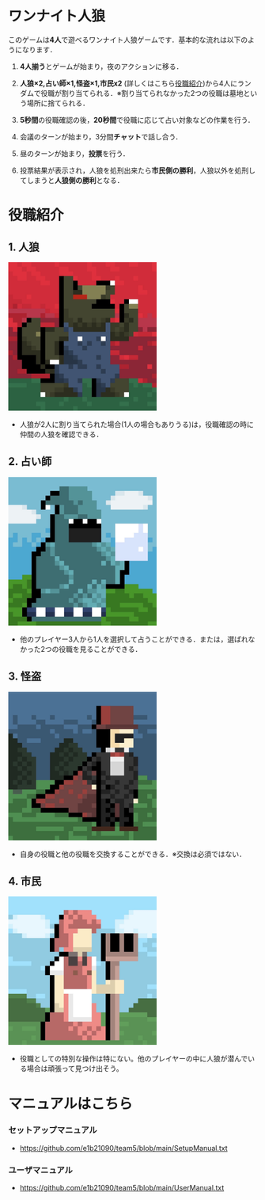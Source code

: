 # ワンナイト人狼

このゲームは**4人**で遊べるワンナイト人狼ゲームです．基本的な流れは以下のようになります．

1. **4人揃う**とゲームが始まり，夜のアクションに移る．

2. **人狼×2,占い師×1,怪盗×1,市民x2** (詳しくはこちら[役職紹介](#役職紹介))から4人にランダムで役職が割り当てられる．※割り当てられなかった2つの役職は墓地という場所に捨てられる．

3. **5秒間**の役職確認の後，**20秒間**で役職に応じて占い対象などの作業を行う．

4. 会議のターンが始まり，3分間**チャット**で話し合う．

5. 昼のターンが始まり，**投票**を行う．

6. 投票結果が表示され，人狼を処刑出来たら**市民側の勝利**，人狼以外を処刑してしまうと**人狼側の勝利**となる．


# 役職紹介

## 1. 人狼

<img src="https://github.com/e1b21090/team5/blob/main/src/main/resources/static/werewolf.JPG?raw=true" width="300">

- 人狼が2人に割り当てられた場合(1人の場合もありうる)は，役職確認の時に仲間の人狼を確認できる．



## 2. 占い師

<img src="https://github.com/e1b21090/team5/blob/main/src/main/resources/static/seer.JPG?raw=true" width="300">

- 他のプレイヤー3人から1人を選択して占うことができる．または，選ばれなかった2つの役職を見ることができる．



## 3. 怪盗


<img src="https://github.com/e1b21090/team5/blob/main/src/main/resources/static/thief.JPG?raw=true" width="300">

- 自身の役職と他の役職を交換することができる．※交換は必須ではない．

## 4. 市民

<img src="https://github.com/e1b21090/team5/blob/main/src/main/resources/static/villager.JPG?raw=true" width="300">

- 役職としての特別な操作は特にない。他のプレイヤーの中に人狼が潜んでいる場合は頑張って見つけ出そう。

# マニュアルはこちら

### セットアップマニュアル
- https://github.com/e1b21090/team5/blob/main/SetupManual.txt

### ユーザマニュアル
- https://github.com/e1b21090/team5/blob/main/UserManual.txt
